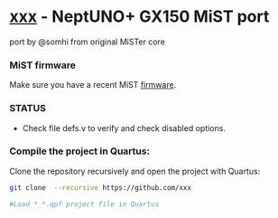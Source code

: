 # [xxx](xxx)   - NeptUNO+ GX150 MiST port

port by @somhi from original MiSTer  core

### MiST firmware

Make sure you have a recent MiST [firmware](https://github.com/ZXMicroJack/mist-firmware-rp2040).

### STATUS

* Check file defs.v to verify and check disabled options.

  

### Compile the project in Quartus:

Clone the repository recursively and open the project with Quartus:

```sh
git clone  --recursive https://github.com/xxx

#Load *_*.qpf project file in Quartus 
```


